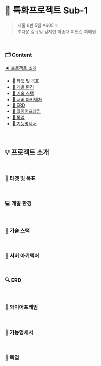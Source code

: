 # 🚩 특화프로젝트 Sub-1

> 서울 6반 5팀 A605 ✨  
> 조다운 김규일 김지현 박종대 이현건 최혜원  

<br>

### 🗂 Content
[🔈 프로젝트 소개](#-프로젝트-소개)
   <br>
   - [📑 타겟 및 목표](#-타겟-및-목표)
   - [📑 개발 환경](#-개발-환경)
   - [📑 기술 스택](#-기술-스택)
   - [📑 서버 아키텍처](#-서버-아키텍처)
   - [📑 ERD](#-erd)
   - [📑 와이어프레임](#-와이어프레임)
   - [📑 목업](#-목업)
   - [📑 기능명세서](#-기능명세서)
     <br>
<br><br>

## 💡 프로젝트 소개

<br>

### 🔔 타겟 및 목표

<br>

### 💻 개발 환경

<br>

### 🔨 기술 스택

<br>

### 🎈 서버 아키텍처

<br>

### 🔍 ERD

<br>

### 📖 와이어프레임

<br>

### 💎 기능명세서

<br>


### 🎨 목업

<br>

